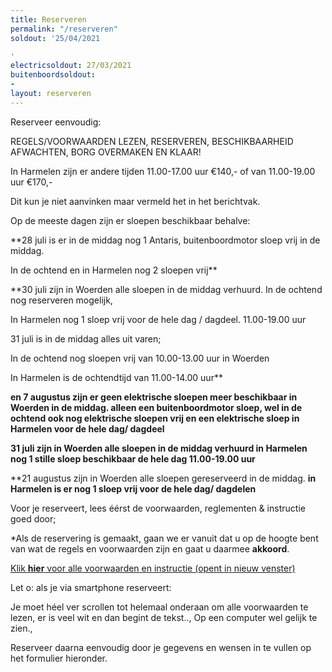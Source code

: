 ```yaml
---
title: Reserveren
permalink: "/reserveren"
soldout: '25/04/2021

'
electricsoldout: 27/03/2021
buitenboordsoldout:
- 
layout: reserveren
---
```



Reserveer eenvoudig:

REGELS/VOORWAARDEN LEZEN, RESERVEREN, BESCHIKBAARHEID AFWACHTEN, BORG OVERMAKEN EN KLAAR! 

In Harmelen zijn er andere tijden 
11.00-17.00 uur €140,-
 of 
van 11.00-19.00 uur €170,- 

Dit kun je niet aanvinken maar vermeld het in het berichtvak.

Op de meeste dagen zijn er sloepen beschikbaar behalve: 

**28 juli is er in de middag nog 1 Antaris, buitenboordmotor sloep vrij in de middag.

In de ochtend en in Harmelen nog 2 sloepen vrij**

**30 juli zijn in Woerden alle sloepen in de middag verhuurd. 
In de ochtend nog reserveren mogelijk,

In Harmelen nog 1 sloep vrij voor de hele dag / dagdeel.  11.00-19.00 uur

31 juli is in de middag alles uit varen;

In de ochtend nog sloepen vrij van 10.00-13.00 uur in Woerden 

In Harmelen is de ochtendtijd van 11.00-14.00 uur** 
 
**en 7 augustus zijn er geen elektrische sloepen meer beschikbaar in Woerden in de middag. alleen een buitenboordmotor sloep, 
wel in de ochtend ook nog elektrische sloepen vrij en een elektrische sloep in Harmelen voor de hele dag/ dagdeel**


**31 juli zijn in Woerden alle sloepen in de middag verhuurd 
in Harmelen nog 1 stille sloep beschikbaar de hele dag 11.00-19.00 uur** 

**21 augustus zijn in Woerden alle sloepen gereserveerd in de middag.
**in Harmelen is er nog 1 sloep vrij voor de hele dag/ dagdelen**

Voor je reserveert, lees éérst de voorwaarden, reglementen & instructie goed door;

*Als de reservering is gemaakt, gaan we er vanuit dat u op de hoogte bent van wat de regels en voorwaarden zijn en gaat u daarmee **akkoord**.

[Klik **hier** voor alle voorwaarden en instructie (opent in nieuw venster)](http://descheepsjongens.nl/voorwaarden)

Let o: als je via smartphone reserveert: 

Je moet héel ver scrollen tot helemaal onderaan om alle voorwaarden te lezen, er is veel wit en dan begint de tekst.., Op een computer wel gelijk te zien., 

Reserveer daarna eenvoudig door je gegevens en wensen in te vullen op het formulier hieronder.
